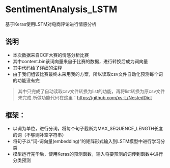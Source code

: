 # SentimentAnalysis_LSTM
基于Keras使用LSTM对电商评论进行情感分析

## 说明
- 本次数据来自CCF大赛的情感分析比赛
- 其中content.bin该词向量来自于比赛的数据，进行转换后成为词向量
- 其中代码给了详细的注释
- 由于我们组该比赛最终未采用我的方案，所以读取csv文件自动化预测每个词的功能没有完
> 其中只完成了自动读取csv文件转换为list的功能，再将list转换为原csv文件未完成
> 所做功能代码在这里：https://github.com/xs-L/NestedDict


## 框架：
- 以词为单位，进行分词，将每个句子截断为MAX_SEQUENCE_LENGTH长度的词（不够则补空字符串）
- 将句子以“词-词向量(embedding)”的矩阵形式输入到LSTM模型中进行学习分类
- 模型运行完毕后，使用Keras的预测函数，输入将要预测的词传到函数中进行分类预测






